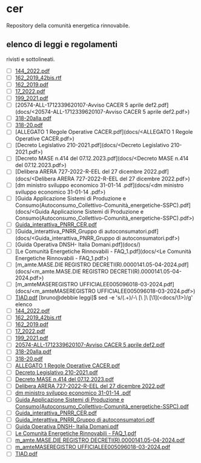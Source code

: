 # cer
Repository della comunità energetica rinnovabile.
## elenco di leggi e regolamenti
rivisti e sottolineati.
- [ ] [144_2022.pdf](docs/<144_2022.pdf>)
- [ ] [162_2019_42bis.rtf](docs/<162_2019_42bis.rtf>)
- [ ] [162_2019.pdf](docs/<162_2019.pdf>)
- [ ] [17_2022.pdf](docs/<17_2022.pdf>)
- [ ] [199_2021.pdf](docs/<199_2021.pdf>)
- [ ] [20574-ALL-1712339620107-Avviso CACER 5 aprile def2.pdf](docs/<20574-ALL-1712339620107-Avviso CACER 5 aprile def2.pdf>)
- [ ] [318-20alla.pdf](docs/<318-20alla.pdf>)
- [ ] [318-20.pdf](docs/<318-20.pdf>)
- [ ] [ALLEGATO 1 Regole Operative CACER.pdf](docs/<ALLEGATO 1 Regole Operative CACER.pdf>)
- [ ] [Decreto Legislativo 210-2021.pdf](docs/<Decreto Legislativo 210-2021.pdf>)
- [ ] [Decreto MASE n.414 del 07.12.2023.pdf](docs/<Decreto MASE n.414 del 07.12.2023.pdf>)
- [ ] [Delibera ARERA 727-2022-R-EEL del 27 dicembre 2022.pdf](docs/<Delibera ARERA 727-2022-R-EEL del 27 dicembre 2022.pdf>)
- [ ] [dm ministro sviluppo economico 31-01-14 .pdf](docs/<dm ministro sviluppo economico 31-01-14 .pdf>)
- [ ] [Guida Applicazione Sistemi di Produzione e Consumo(Autoconsumo_Collettivo-Comunità_energetiche-SSPC).pdf](docs/<Guida Applicazione Sistemi di Produzione e Consumo(Autoconsumo_Collettivo-Comunità_energetiche-SSPC).pdf>)
- [ ] [Guida_interattiva_PNRR_CER.pdf](docs/<Guida_interattiva_PNRR_CER.pdf>)
- [ ] [Guida_interattiva_PNRR_Gruppo di autoconsumatori.pdf](docs/<Guida_interattiva_PNRR_Gruppo di autoconsumatori.pdf>)
- [ ] [Guida Operativa DNSH- Italia Domani.pdf](docs/<Guida Operativa DNSH- Italia Domani.pdf>)
- [ ] [Le Comunità Energetiche Rinnovabili - FAQ_1.pdf](docs/<Le Comunità Energetiche Rinnovabili - FAQ_1.pdf>)
- [ ] [m_amte.MASE.DIE REGISTRO DECRETI(R).0000141.05-04-2024.pdf](docs/<m_amte.MASE.DIE REGISTRO DECRETI(R).0000141.05-04-2024.pdf>)
- [ ] [m_amteMASEREGISTRO UFFICIALEE005096018-03-2024.pdf](docs/<m_amteMASEREGISTRO UFFICIALEE005096018-03-2024.pdf>)
- [ ] [TIAD.pdf](docs/<TIAD.pdf>)
[bruno@debbie leggi]$ sed -e 's/\(.\+\)/\-\ \[\ \]\ \[\1\]\(<docs\/\1>\)/g' elenco 
- [ ] [144_2022.pdf](<docs/144_2022.pdf>)
- [ ] [162_2019_42bis.rtf](<docs/162_2019_42bis.rtf>)
- [ ] [162_2019.pdf](<docs/162_2019.pdf>)
- [ ] [17_2022.pdf](<docs/17_2022.pdf>)
- [ ] [199_2021.pdf](<docs/199_2021.pdf>)
- [ ] [20574-ALL-1712339620107-Avviso CACER 5 aprile def2.pdf](<docs/20574-ALL-1712339620107-Avviso CACER 5 aprile def2.pdf>)
- [ ] [318-20alla.pdf](<docs/318-20alla.pdf>)
- [ ] [318-20.pdf](<docs/318-20.pdf>)
- [ ] [ALLEGATO 1 Regole Operative CACER.pdf](<docs/ALLEGATO 1 Regole Operative CACER.pdf>)
- [ ] [Decreto Legislativo 210-2021.pdf](<docs/Decreto Legislativo 210-2021.pdf>)
- [ ] [Decreto MASE n.414 del 07.12.2023.pdf](<docs/Decreto MASE n.414 del 07.12.2023.pdf>)
- [ ] [Delibera ARERA 727-2022-R-EEL del 27 dicembre 2022.pdf](<docs/Delibera ARERA 727-2022-R-EEL del 27 dicembre 2022.pdf>)
- [ ] [dm ministro sviluppo economico 31-01-14 .pdf](<docs/dm ministro sviluppo economico 31-01-14 .pdf>)
- [ ] [Guida Applicazione Sistemi di Produzione e Consumo(Autoconsumo_Collettivo-Comunità_energetiche-SSPC).pdf](<docs/Guida Applicazione Sistemi di Produzione e Consumo(Autoconsumo_Collettivo-Comunità_energetiche-SSPC).pdf>)
- [ ] [Guida_interattiva_PNRR_CER.pdf](<docs/Guida_interattiva_PNRR_CER.pdf>)
- [ ] [Guida_interattiva_PNRR_Gruppo di autoconsumatori.pdf](<docs/Guida_interattiva_PNRR_Gruppo di autoconsumatori.pdf>)
- [ ] [Guida Operativa DNSH- Italia Domani.pdf](<docs/Guida Operativa DNSH- Italia Domani.pdf>)
- [ ] [Le Comunità Energetiche Rinnovabili - FAQ_1.pdf](<docs/Le Comunità Energetiche Rinnovabili - FAQ_1.pdf>)
- [ ] [m_amte.MASE.DIE REGISTRO DECRETI(R).0000141.05-04-2024.pdf](<docs/m_amte.MASE.DIE REGISTRO DECRETI(R).0000141.05-04-2024.pdf>)
- [ ] [m_amteMASEREGISTRO UFFICIALEE005096018-03-2024.pdf](<docs/m_amteMASEREGISTRO UFFICIALEE005096018-03-2024.pdf>)
- [ ] [TIAD.pdf](<docs/TIAD.pdf>)
